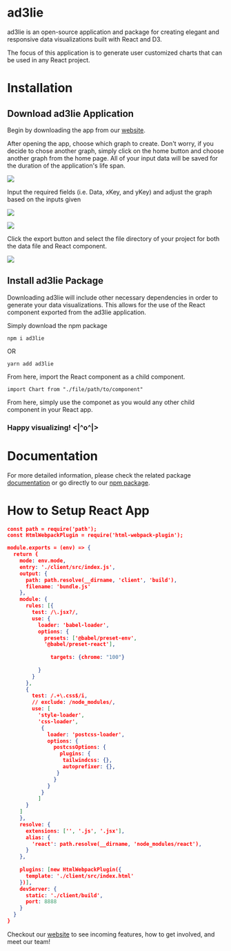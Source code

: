 # ad3lie

ad3lie is an open-source application and package for creating elegant and responsive data visualizations built with React and D3.

The focus of this application is to generate user customized charts that can be used in any React project.

# Installation

## Download ad3lie Application

Begin by downloading the app from our [website](https://ad3lie.dev/).

After opening the app, choose which graph to create. Don't worry, if you decide to chose another graph, simply click on the home button and choose another graph from the home page. All of your input data will be saved for the duration of the application's life span.

![](choose-chart.gif)

Input the required fields (i.e. Data, xKey, and yKey) and adjust the graph based on the inputs given

![](select-properties.gif)

![](axes-size.gif)

Click the export button and select the file directory of your project for both the data file and React component.

![](export.gif)

## Install ad3lie Package

Downloading ad3lie will include other necessary dependencies in order to generate your data visualizations. This allows for the use of the React component exported from the ad3lie application.

Simply download the npm package

```
npm i ad3lie
```

OR

```
yarn add ad3lie
```

From here, import the React component as a child component.

```
import Chart from "./file/path/to/component"
```

From here, simply use the componet as you would any other child component in your React app.

### Happy visualizing! <|^o^|>

# Documentation

For more detailed information, please check the related package [documentation](https://docs.ad3lie.dev/) or go directly to our [npm package](https://www.npmjs.com/package/ad3lie).

# How to Setup React App
```json
const path = require('path');
const HtmlWebpackPlugin = require('html-webpack-plugin');

module.exports = (env) => {
  return {
    mode: env.mode,
    entry: './client/src/index.js',
    output: {
      path: path.resolve(__dirname, 'client', 'build'),
      filename: 'bundle.js'
    },
    module: {
      rules: [{
        test: /\.jsx?/, 
        use: {
          loader: 'babel-loader',
          options: {
            presets: ['@babel/preset-env', 
            '@babel/preset-react'],
            
              targets: {chrome: "100"}
            
          }
        }
      },
      {
        test: /.+\.css$/i,
        // exclude: /node_modules/,
        use: [
          'style-loader', 
          'css-loader', 
           {
             loader: 'postcss-loader',
             options: {
               postcssOptions: {
                 plugins: {
                  tailwindcss: {},
                  autoprefixer: {},
                }
               }
             }
           }
          ]
      }
    ]
    },
    resolve: {
      extensions: ['', '.js', '.jsx'],
      alias: {
        'react': path.resolve(__dirname, 'node_modules/react'),
      }
    },
    
    plugins: [new HtmlWebpackPlugin({
      template: './client/src/index.html'
    })],
    devServer: {
      static: './client/build',
      port: 8888
    }
  }
}
```

Checkout our [website](https://ad3lie.dev/) to see incoming features, how to get involved, and meet our team!

